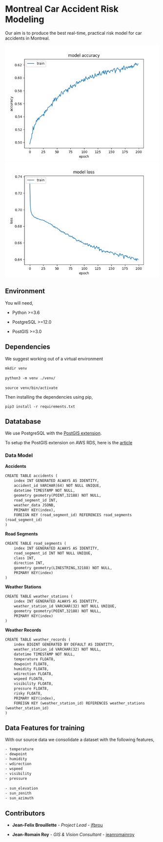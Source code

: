 # Montreal Car Accident Risk Modeling

Our aim is to produce the best real-time, practical risk model for car accidents in Montreal.

![Accuracy](./Figure_1.png)
![Loss](./Figure_2.png)

## Environment

You will need,

 - Python >=3.6

 - PostgreSQL >=12.0

 - PostGIS >=3.0


## Dependencies

We suggest working out of a virtual environment

    mkdir venv

    python3 -m venv ./venv/

    source venv/bin/activate


Then installing the dependencies using pip,

    pip3 install -r requirements.txt


## Datatabase

We use PostgreSQL with the [PostGIS extension](https://postgis.net/).

To setup the PostGIS extension on AWS RDS, here is the [article](https://docs.aws.amazon.com/AmazonRDS/latest/UserGuide/Appendix.PostgreSQL.CommonDBATasks.html#Appendix.PostgreSQL.CommonDBATasks.PostGIS)


### Data Model

**Accidents**

    CREATE TABLE accidents (
        index INT GENERATED ALWAYS AS IDENTITY,
        accident_id VARCHAR(64) NOT NULL UNIQUE,
        datetime TIMESTAMP NOT NULL,
        geometry geometry(POINT,32188) NOT NULL,
        road_segment_id INT,
        weather_data JSONB,
        PRIMARY KEY(index),
        FOREIGN KEY (road_segment_id) REFERENCES road_segments (road_segment_id)
    )


**Road Segments**

    CREATE TABLE road_segments (
        index INT GENERATED ALWAYS AS IDENTITY,
        road_segment_id INT NOT NULL UNIQUE,
        class INT,
        direction INT,
        geometry geometry(LINESTRING,32188) NOT NULL,
        PRIMARY KEY(index)
    )


**Weather Stations**

    CREATE TABLE weather_stations (
        index INT GENERATED ALWAYS AS IDENTITY,
        weather_station_id VARCHAR(32) NOT NULL UNIQUE,
        geometry geometry(POINT,32188) NOT NULL,
        PRIMARY KEY(index)
    )


**Weather Records**

    CREATE TABLE weather_records (
        index BIGINT GENERATED BY DEFAULT AS IDENTITY,
        weather_station_id VARCHAR(32) NOT NULL,
        datetime TIMESTAMP NOT NULL,
        temperature FLOAT8,
        dewpoint FLOAT8,
        humidity FLOAT8,
        wdirection FLOAT8,
        wspeed FLOAT8,
        visibility FLOAT8,
        pressure FLOAT8,
        risky FLOAT8,
        PRIMARY KEY(index),
        FOREIGN KEY (weather_station_id) REFERENCES weather_stations (weather_station_id)
    )



## Data Features for training

With our source data we consolidate a dataset with the following features,

    - temperature
    - dewpoint
    - humidity
    - wdirection
    - wspeed
    - visibility
    - pressure

    - sun_elevation
    - sun_zenith
    - sun_azimuth


## Contributors

* **Jean-Felix Brouillette** - *Project Lead* - [jfbrou](https://github.com/jfbrou)

* **Jean-Romain Roy** - *GIS & Vision Consultant* - [jeanromainroy](https://github.com/jeanromainroy)
